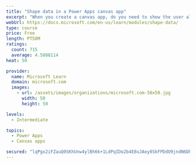 ```yaml
---
title: "Shape data in a Power Apps canvas app"
excerpt: "When you create a canvas app, do you need to show the user all the data? What if you want to show only the data that is relevant to them? This module will help you address this issue."
webUrl: https://docs.microsoft.com/en-us/learn/modules/shape-data/
type: course
price: Free
length: PT58M
ratings:
  count: 715
  average: 4.5888114
heat: 50

provider:
  name: Microsoft Learn
  domain: microsoft.com
  images:
    - url: /assets/images/organizations/microsoft.com-50x50.jpg
      width: 50
      height: 50

levels:
  - Intermediate

topics:
  - Power Apps
  - Canvas apps

secured: "lqPgx2iFZauQ0SKhUnw4ylBh6k+1LdPqIDo2b4E8uJAey8SkFPDdO9jndN6DknLf2aMqd/fzL145zpAJa7Em8+75ZdmZRyDFKPNd5xuK7AnUmAPV/Qc5OVfbHry5EiAqV7U7AtyWLnQOjYOjVkRdCDIKsbGvhGWughGKt1zrv9SnS8g8xnPdntwbrp07waICQ1rOx36eFzhKvTlz7dG4xTgmfoF8DVXAT/2x+wPZx21uHvInTs8uIxwvwfO1UVL9vLSQs1gSgb4mrAIEaDm/B86S2gVfwldqtu+O4RbquXSFmM1BP/IfExyuDnqw1k6XKwTBRyADvGZOQrLo5hPl/wp8uzVpYUWEzNifTB0h9dbgTSS/CytNHos6+CttJHX6er+FbmZq9naiqgHnuVmcXb2QPR60/jk7IVC4aTRt6XA=;ItsfKSB5Ixc/sZ5P+d409w=="
---
```


